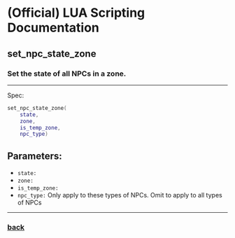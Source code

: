 
# (Official) LUA Scripting Documentation

## set_npc_state_zone

### Set the state of all NPCs in a zone.
___
Spec:
```lua
set_npc_state_zone(
	state,
	zone,
	is_temp_zone,
	npc_type)
```
## Parameters:
- `state:` 
- `zone:` 
- `is_temp_zone:` 
- `npc_type:` Only apply to these types of NPCs. Omit to apply to all types of NPCs

___
### [back](../npcs)
